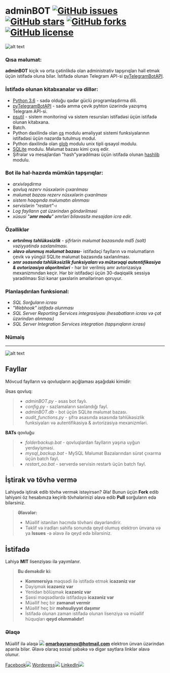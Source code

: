 # adminBOT [![GitHub issues](https://img.shields.io/github/issues/limpapud/aze_bots.svg)](https://github.com/limpapud/aze_bots/issues) [![GitHub stars](https://img.shields.io/github/stars/limpapud/aze_bots.svg)](https://github.com/limpapud/aze_bots/stargazers) [![GitHub forks](https://img.shields.io/github/forks/limpapud/aze_bots.svg)](https://github.com/limpapud/aze_bots/network) [![GitHub license](https://img.shields.io/github/license/limpapud/aze_bots.svg)](https://github.com/limpapud/aze_bots/blob/master/LICENSE)
![alt text](https://github.com/limpapud/aze_bots/blob/master/adminBOT/assets/logo.png)

### Qısa məlumat:

**adminBOT** kiçik və orta çətinlikdə olan administrativ tapşırıqları həll etmək üçün istifadə oluna bilər. İstifadə olunan Telegram API-si [pyTelegramBotAPI]( https://github.com/eternnoir/pyTelegramBotAPI).

### İstifadə olunan kitabxanalar və dillər:

- [Python 3.6]( https://www.python.org/downloads/release/python-360/) - sadə olduğu qədər güclü programlaşdırma dili.
- [pyTelegramBotAPI]( https://github.com/eternnoir/pyTelegramBotAPI) - sadə amma çevik pyhton üzərində yazışmış Telegram APİ-si.
- [psutil]( https://github.com/giampaolo/psutil) - sistem monitorinqi və sistem resursları istifadəsi üçün istifadə olunan kitabxana.
- Batch.
- Python daxilində olan [os]( https://docs.python.org/2/library/os.html) modulu əməliyyat sistemi funksiyalarının istifadəsi üçün nəzərdə tutulmuş modul.
- Python daxilində olan [glob]( https://docs.python.org/3/library/glob.html) modulu unix tipli qısayol modulu.
- [SQLite]( https://www.sqlite.org/) modulu. Məlumat bazası kimi çıxış edir.
- Şifrələr və mesajlardan "hash"yaradılması üçün istifadə olunan [hashlib]( https://docs.python.org/2/library/hashlib.html) modulu.


### Bot ilə hal-hazırda mümkün tapşırıqlar:

- *arxivləşdirmə*
- *qovluq rezerv nüsxələrin çıxarılması*
- *məlumat bazası rezerv nüsxələrin çıxarılması*
- *sistem haqqında məlumatın alınması*
- *servislərin "restart"-ı*
- *Log faylların çat üzərindən göndərilməsi*
-  *xüsusi "***əmr modu***" əmrləri bilavasitə mesajdan icra edir.*

### Özəlliklər

- ***artırılmış təhlükəsizlik*** - *şifrlərin məlumat bazasında md5 (salt) vəziyyətində saxlanılması.*
- ***əlavə olunmuş məlumat bazası***- istifadəçi faylların və məlumatların çevik və yüngül SQLite məlumat bazasında saxlanılması.
- ***əmr əsasında təhlükəsizlik funksiyaları və mütərəqqi autentifikasiya & avtorizasiya alqoritmləri*** - hər bir verilmiş əmr avtorizasiya mexanizmından keçir. Hər bir istifadəçi üçün 30-dəqiqəlik sessiya yaradılması Sizi kənar şəxslərin əməllərinən qoruyur.


### Planlaşdırılan funksional:

- *SQL Sorğuların icrası*
- *"Webhook" istifadə olunması*
- *SQL Server Reporting Services integrasiyası (hesabatların icrası və çat üzərindən alınması)*
- *SQL Server Integration Services integration (tapşırıqların icrası)*


### Nümaiş
----------

![alt text](https://github.com/limpapud/aze_bots/blob/master/adminBOT/assets/demo.png)

Fayllar
-------------------
Mövcud faylların və qovluqların açığlaması aşağıdaki kimidir:

Əsas qovluq:

> - *adminBOT.py* - əsas bot faylı.
> - *config.py* - sazlamaların saxlandığı fayl.
> - *adminBOT.db* - bot üçün SQLite məlumat bazası.
> - *audit_functions.py* -  şifrə əsasında əsasında təhlükəsizlik funksiyaları və autentifikasiya & avtorizasiya mexanizmləri.

**BATs** qovluğu
> - *folderbackup.bat* - qovluqlardan faylların yaşına uyğun yerdəyişməsi.
> - *mysql_backup.bat* - MySQL Məlumat Bazalarından sürət çıxarma üçün batch fayl.
> - *restart_oo.bat* - serverdə servisin restartı üçün batch fayl.

İştirak və tövhə vermə
----------------------
Lahiyədə iştirak edib tövhə vermək istəyirsən? Əla! Bunun üçün **Fork** edib lahiyəni öz hesabınıza keçirib tövhələrinizi əlavə edib **Pull** sorğuların edə bilərsiniz.

> **Əlavələr:**
> - Müəllif  istənilən həcmdə tövhəni dəyərləndirir.
> - Təklif və iradları səhifə sonunda qeyd olumuş elektron ünvana və ya **Issues** -ə əlavə ilə qeyd edə bilərsiniz.


İstifadə
-------------
Lahiyə **MIT** lisenziyası ilə yayımlanır.
> **Bu deməkdir ki:**
> - **Kommersiya** məqsədi ilə istifadə etmək **icazəniz var**
> - Dəyişmək **icazəniz var**
> - Yenidən bölüşmək **icazəniz var**
> - Şəxsi məqsədlərdə istifadəyə **icazəniz var**
> - Müəllif heç bir **zəmanət vermir**
> - Müəllif heç bir **məhsuliyyət daşımır**
> - İstifadə olunan zaman istifadə olunan lisenziya və müəllif hüquqları **qeyd olunmalıdır!**


### Əlaqə

Müəllif ilə əlaqə [![](https://www.shareicon.net/data/16x16/2015/11/02/665918_email_512x512.png)](mailto:omarbayramov@hotmail.com) **omarbayramov@hotmail.com** elektron ünvan üzərindən aparıla bilər.
Əlavə olaraq sosial şəbəkə və digər saytlara linklər əlavə olunur.

[Facebook![](https://www.shareicon.net/data/32x32/2016/06/20/606800_facebook_48x48.png)](https://www.facebook.com/Omar.X.Bayramov)
[Wordpress![](https://www.shareicon.net/data/32x32/2016/07/14/606997_wordpress_64x64.png)](https://omarbayramov.wordpress.com/) [LinkedIn![](https://www.shareicon.net/data/32x32/2016/06/20/606446_linkedin_48x48.png)](https://www.linkedin.com/in/omarbayramov/)
